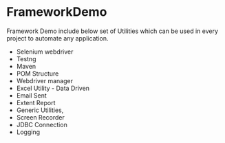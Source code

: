 # FrameworkDemo

Framework Demo include below set of Utilities which can be used in every project to automate any application.


- Selenium webdriver
- Testng
- Maven
- POM Structure
- Webdriver manager
- Excel Utility - Data Driven
- Email Sent 
- Extent Report
- Generic Utilities,
- Screen Recorder
- JDBC Connection
- Logging 
